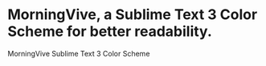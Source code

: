 # MorningVive, a Sublime Text 3 Color Scheme for better readability.
MorningVive Sublime Text 3 Color Scheme
